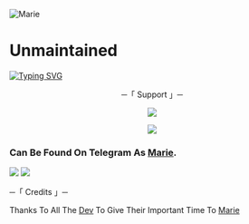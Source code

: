 ![Marie](https://telegra.ph/file/dfb9b919a3090f2b44081.jpg)
# Unmaintained

[![Typing SVG](https://readme-typing-svg.herokuapp.com/?lines=WELCOME+TO+MARIE+AN+ADVANCE+BOT)](https://github.com/ALTRON-XD/KRISTY)

<p align="center">
    ─「 Support 」─
</p>

</h3>
<p align="center">
<a href="https://telegram.me/MarieSupportChats"><img src="https://img.shields.io/badge/-Support%20Group-blue.svg?style=for-the-badge&logo=Telegram"></a>
</p>
<p align="center">
<a href="https://telegram.me/MarieUpdate"><img src="https://img.shields.io/badge/-Support%20Channel-blue.svg?style=for-the-badge&logo=Telegram"></a>
</p>

### Can Be Found On Telegram As [Marie](https://t.me/MissMarieRobot).

<img src="https://user-images.githubusercontent.com/73097560/115834477-dbab4500-a447-11eb-908a-139a6edaec5c.gif"> <img src="https://user-images.githubusercontent.com/73097560/115834477-dbab4500-a447-11eb-908a-139a6edaec5c.gif">




─「 Credits 」─ 


Thanks To All The [Dev](https://t.me/MarieUpdate/8) To Give Their Important Time To [Marie](https://t.me/MissMarieRoBot)


